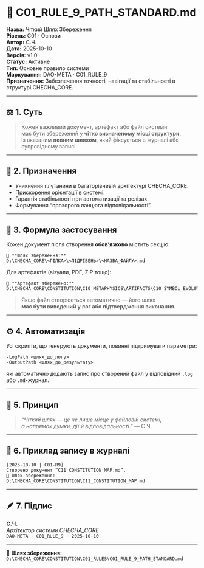 # 📘 C01_RULE_9_PATH_STANDARD.md

**Назва:** Чіткий Шлях Збереження  
**Рівень:** C01 · Основи  
**Автор:** С.Ч.  
**Дата:** 2025-10-10  
**Версія:** v1.0  
**Статус:** Активне  
**Тип:** Основне правило системи  
**Маркування:** DAO-META · C01_RULE_9  
**Призначення:** Забезпечення точності, навігації та стабільності в структурі CHECHA_CORE.  

---

## ⚖️ 1. Суть
> Кожен важливий документ, артефакт або файл системи  
> має бути збережений у **чітко визначеному місці структури**,  
> із вказаним **повним шляхом**, який фіксується в журналі або супровідному записі.

---

## 🧩 2. Призначення
- Уникнення плутанини в багаторівневій архітектурі CHECHA_CORE.  
- Прискорення орієнтації в системі.  
- Гарантія стабільності при автоматизації та релізах.  
- Формування “прозорого ланцюга відповідальності”.

---

## 🧱 3. Формула застосування
Кожен документ після створення **обов’язково** містить секцію:

```
📂 **Шлях збереження:**
D:\CHECHA_CORE\<ГІЛКА>\<ПІДРІВЕНЬ>\<НАЗВА_ФАЙЛУ>.md
```

Для артефактів (візуали, PDF, ZIP тощо):

```
📂 **Артефакт збережено:**
D:\CHECHA_CORE\CONSTITUTION\C10_METAPHYSICS\ARTIFACTS\C10_SYMBOL_EVOLUTION_v1_META.png
```

> Якщо файл створюється автоматично — його шлях  
> **має бути виведений у лог або підтвердження виконання.**

---

## ⚙️ 4. Автоматизація
Усі скрипти, що генерують документи, повинні підтримувати параметри:
```
-LogPath <шлях_до_логу>
-OutputPath <шлях_до_результату>
```
які автоматично додають запис про створений файл у відповідний `.log` або `.md`-журнал.

---

## 🧠 5. Принцип
> _“Чіткий шлях — це не лише місце у файловій системі,  
> а напрямок думки, дії й відповідальності.”_ — С.Ч.

---

## 📎 6. Приклад запису в журналі
```
[2025-10-10 | C01-R9]
Створено документ “C11_CONSTITUTION_MAP.md”.
📂 Шлях збереження:
D:\CHECHA_CORE\CONSTITUTION\C11_CONSTITUTION_MAP.md
```

---

## 🪶 7. Підпис
**С.Ч.**  
_Архітектор системи CHECHA_CORE_  
`DAO-META · C01_RULE_9 · 2025-10-10`

---

📂 **Шлях збереження:**  
`D:\CHECHA_CORE\CONSTITUTION\C01_RULES\C01_RULE_9_PATH_STANDARD.md`
